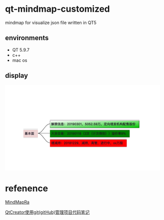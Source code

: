 # qt-mindmap-customized
mindmap for visualize json file written in QT5
## environments
- QT 5.9.7
- c++
- mac os
## display
![example](show.png)

# refenence
[MindMapRa](https://github.com/raduetsya/MindMapRa)

[QtCreator使用git(gitHub)管理项目代码笔记](https://blog.csdn.net/qq21497936/article/details/80174554)
